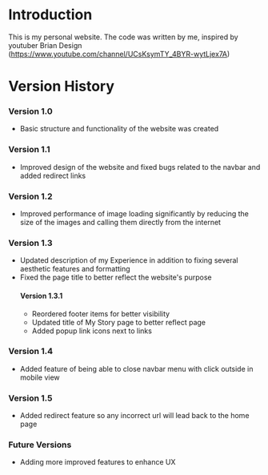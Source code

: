 # Introduction
This is my personal website. The code was written by me, inspired by youtuber Brian Design (https://www.youtube.com/channel/UCsKsymTY_4BYR-wytLjex7A)
# Version History
### Version 1.0
- Basic structure and functionality of the website was created
### Version 1.1
- Improved design of the website and fixed bugs related to the navbar and added redirect links 
### Version 1.2
- Improved performance of image loading significantly by reducing the size of the images and calling them directly from the internet
### Version 1.3
- Updated description of my Experience in addition to fixing several aesthetic features and formatting 
- Fixed the page title to better reflect the website's purpose 
  #### Version 1.3.1 
  - Reordered footer items for better visibility
  - Updated title of My Story page to better reflect page 
  - Added popup link icons next to links
### Version 1.4
- Added feature of being able to close navbar menu with click outside in mobile view
### Version 1.5
- Added redirect feature so any incorrect url will lead back to the home page
### Future Versions
- Adding more improved features to enhance UX
